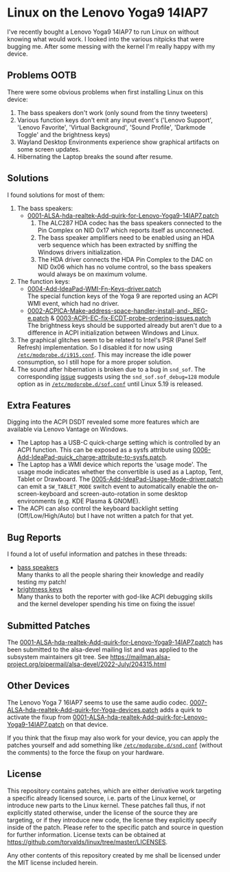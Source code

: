 # Linux on the Lenovo Yoga9 14IAP7

I've recently bought a Lenovo Yoga9 14IAP7 to run Linux on without knowing what
would work.
I looked into the various nitpicks that were bugging me.
After some messing with the kernel I'm really happy with my device.

## Problems OOTB

There were some obvious problems when first installing Linux on this device:

1.  The bass speakers don't work (only sound from the tinny tweeters)
2.  Various function keys don't emit any input event's ('Lenovo Support',
    'Lenovo Favorite', 'Virtual Background', 'Sound Profile', 'Darkmode Toggle'
    and the brightness keys)
3.  Wayland Desktop Environments experience show graphical artifacts on some
    screen updates.
4.  Hibernating the Laptop breaks the sound after resume.

## Solutions

I found solutions for most of them:

1.  The bass speakers:
    - [0001-ALSA-hda-realtek-Add-quirk-for-Lenovo-Yoga9-14IAP7.patch](kernel-patches/0001-ALSA-hda-realtek-Add-quirk-for-Lenovo-Yoga9-14IAP7.patch)
        1.  The ALC287 HDA codec has the bass speakers connected to the Pin Complex
            on NID 0x17 which reports itself as unconnected.
        2.  The bass speaker amplifiers need to be enabled using an HDA verb
            sequence which has been extracted by sniffing the Windows drivers
            initialization.
        3.  The HDA driver connects the HDA Pin Complex to the DAC on NID 0x06
            which has no volume control, so the bass speakers would always be on
            maximum volume.
2.  The function keys:
    - [0004-Add-IdeaPad-WMI-Fn-Keys-driver.patch](kernel-patches/0004-Add-IdeaPad-WMI-Fn-Keys-driver.patch)  
        The special function keys of the Yoga 9 are reported using an ACPI WMI
        event, which had no driver.
    - [0002-ACPICA-Make-address-space-handler-install-and-_REG-e.patch](kernel-patches/0002-ACPICA-Make-address-space-handler-install-and-_REG-e.patch)
      & [0003-ACPI-EC-fix-ECDT-probe-ordering-issues.patch](kernel-patches/0003-ACPI-EC-fix-ECDT-probe-ordering-issues.patch)  
        The brightness keys should be supported already but aren't due to a
        difference in ACPI initialization between Windows and Linux.
3.  The graphical glitches seem to be related to Intel's PSR (Panel Self Refresh)
    implementation. So I disabled it for now using [`/etc/modprobe.d/i915.conf`](config/etc/modprobe.d/i915.conf).
    This may increase the idle power consumption, so I still hope for a more
    proper solution.
4.  The sound after hibernation is broken due to a bug in `snd_sof`. The
    corresponding [issue](https://github.com/thesofproject/sof/issues/5908)
    suggests using the `snd_sof.sof_debug=128` module option as in
    [`/etc/modprobe.d/sof.conf`](config/etc/modprobe.d/sof.conf) until Linux
    5.19 is released.

## Extra Features

Digging into the ACPI DSDT revealed some more features which are available via
Lenovo Vantage on Windows.

- The Laptop has a USB-C quick-charge setting which is controlled by an ACPI
  function. This can be exposed as a sysfs attribute using
  [0006-Add-IdeaPad-quick_charge-attribute-to-sysfs.patch](kernel-patches/0006-Add-IdeaPad-quick_charge-attribute-to-sysfs.patch).
- The Laptop has a WMI device which reports the 'usage mode'. The usage mode
  indicates whether the convertible is used as a Laptop, Tent, Tablet or
  Drawboard. The
  [0005-Add-IdeaPad-Usage-Mode-driver.patch](kernel-patches/0005-Add-IdeaPad-Usage-Mode-driver.patch)
  can emit a `SW_TABLET_MODE` switch event to automatically enable the
  on-screen-keyboard and screen-auto-rotation in some desktop environments
  (e.g. KDE Plasma & GNOME).
- The ACPI can also control the keyboard backlight setting (Off/Low/High/Auto)
  but I have not written a patch for that yet.

## Bug Reports

I found a lot of useful information and patches in these threads:
- [bass speakers](https://bugzilla.kernel.org/show_bug.cgi?id=208555)  
  Many thanks to all the people sharing their knowledge and readily
  testing my patch!
- [brightness keys](https://bugzilla.kernel.org/show_bug.cgi?id=214899)  
  Many thanks to both the reporter with god-like ACPI debugging skills
  and the kernel developer spending his time on fixing the issue!

## Submitted Patches

The [0001-ALSA-hda-realtek-Add-quirk-for-Lenovo-Yoga9-14IAP7.patch](kernel-patches/0001-ALSA-hda-realtek-Add-quirk-for-Lenovo-Yoga9-14IAP7.patch)
has been submitted to the alsa-devel mailing list and was applied to the
subsystem maintainers git tree.
See https://mailman.alsa-project.org/pipermail/alsa-devel/2022-July/204315.html

## Other Devices

The Lenovo Yoga 7 16IAP7 seems to use the same audio codec.
[0007-ALSA-hda-realtek-Add-quirk-for-Yoga-devices.patch](kernel-patches/0007-ALSA-hda-realtek-Add-quirk-for-Yoga-devices.patch)
adds a quirk to activate the fixup from
[0001-ALSA-hda-realtek-Add-quirk-for-Lenovo-Yoga9-14IAP7.patch](kernel-patches/0001-ALSA-hda-realtek-Add-quirk-for-Lenovo-Yoga9-14IAP7.patch)
on that device.

If you think that the fixup may also work for your device, you can apply the
patches yourself and add something like
[`/etc/modprobe.d/snd.conf`](config/etc/modprobe.d/snd.conf)
(without the comments) to the force the fixup on your hardware.

## License

This repository contains patches, which are either derivative work targeting a
specific already licensed source, i.e. parts of the Linux kernel, or introduce
new parts to the Linux kernel. These patches fall thus, if not explicitly
stated otherwise, under the license of the source they are targeting, or if
they introduce new code, the license they explicitly specify inside of the
patch. Please refer to the specific patch and source in question for further
information. License texts can be obtained at
https://github.com/torvalds/linux/tree/master/LICENSES.

Any other contents of this repository created by me shall be licensed under the
MIT license included herein.
